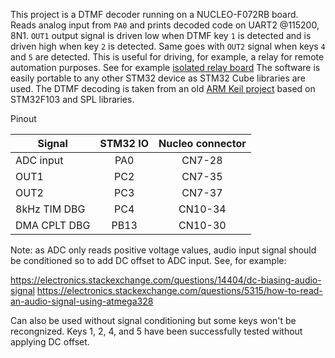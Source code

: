 This project is a DTMF decoder running on a NUCLEO-F072RB board.
Reads analog input from `PA0` and prints decoded code on UART2 @115200, 8N1.
`OUT1` output signal is driven low when DTMF key `1` is detected and is driven high when key `2` is detected.
Same goes with `OUT2` signal when keys `4` and `5` are detected. This is useful for driving, for example, a relay for remote automation purposes. See for example [isolated relay board](https://www.amazon.it/AZDelivery-Modulo-Channel-Optoisolatore-Arduino/dp/B078Q326KT/ref=sr_1_3?dchild=1&keywords=2+relay+module&qid=1592477442&sr=8-3)
The software is easily portable to any other STM32 device as STM32 Cube libraries are used.
The DTMF decoding is taken from an old [ARM Keil project](http://www.keil.com/download/docs/370.asp) based on STM32F103 and SPL libraries.

Pinout

|Signal        | STM32 IO | Nucleo connector |
|--------------|:--------:|:----------------:| 
| ADC input    |   PA0    |      CN7-28      | 
| OUT1         |   PC2    |      CN7-35      |
| OUT2         |   PC3    |      CN7-37      |
| 8kHz TIM DBG |   PC4    |      CN10-34     |
| DMA CPLT DBG |   PB13   |      CN10-30     |


Note: as ADC only reads positive voltage values, audio input signal should be conditioned so to add DC offset to ADC input.
See, for example:

https://electronics.stackexchange.com/questions/14404/dc-biasing-audio-signal
https://electronics.stackexchange.com/questions/5315/how-to-read-an-audio-signal-using-atmega328

Can also be used without signal conditioning but some keys won't be recongnized.
Keys 1, 2, 4, and 5 have been successfully tested without applying DC offset.
